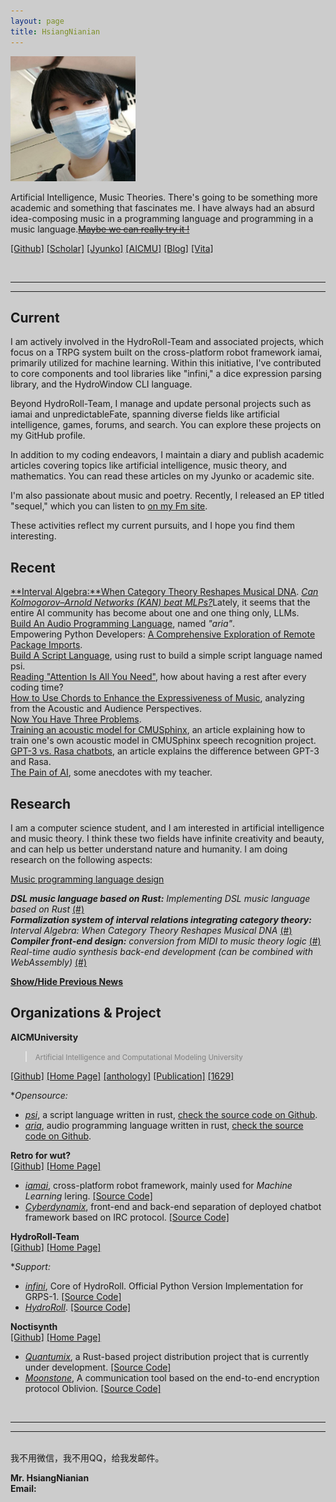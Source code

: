```yaml
---
layout: page
title: HsiangNianian
---
```


<p>
<img width="200" src="/assets/jyunko.jpg" alt="jyunko" class="profilepicmain"/>
</p>

Artificial Intelligence, Music Theories. There's going to be something more academic and something that fascinates me. I have always had an absurd idea-composing music in a programming language and programming in a music language.[~~Maybe we can really try it !~~](https://github.com/AICMUniversity/aria)

[[Github]](https://github.com/HsiangNianian) 
[[Scholar]](https://scholar.google.com/citations?user=4rbBsy0AAAAJ&hl=en) 
[[Jyunko]](https://www.jyunko.cn) 
[[AICMU]](https://www.aicmu.ac.cn/~jyunko) 
[[Blog]](./blog)
[[Vita]](./cv.pdf)

<br/>

---
---

## Current

I am actively involved in the HydroRoll-Team and associated projects, which focus on a TRPG system built on the cross-platform robot framework iamai, primarily utilized for machine learning. Within this initiative, I've contributed to core components and tool libraries like "infini," a dice expression parsing library, and the HydroWindow CLI language.

Beyond HydroRoll-Team, I manage and update personal projects such as iamai and unpredictableFate, spanning diverse fields like artificial intelligence, games, forums, and search. You can explore these projects on my GitHub profile.

In addition to my coding endeavors, I maintain a diary and publish academic articles covering topics like artificial intelligence, music theory, and mathematics. You can read these articles on my Jyunko or academic site.

I'm also passionate about music and poetry. Recently, I released an EP titled "sequel," which you can listen to [on my Fm site](https://fm.jyunko.cn).

These activities reflect my current pursuits, and I hope you find them interesting.

## Recent

[**Interval Algebra:**When Category Theory Reshapes Musical DNA](./2025/02/01/Interval-Algebra.html).
[*Can Kolmogorov–Arnold Networks (KAN) beat MLPs?*](https://academic.jyunko.cn/2024/05/25/Can-KAN-beat-MLPs.html)Lately, it seems that the entire AI community has become about one and one thing only, LLMs.  
[Build An Audio Programming Language](./2024/01/05/Build-An-Programming-Language.html), named *"aria"*.  
Empowering Python Developers: [A Comprehensive Exploration of Remote Package Imports](./2024/01/19/Empowering-Python-Developers-A-Comprehensive-Exploration-of-Remote-Package-Imports.html).  
[Build A Script Language](./2023/12/27/Build-A-Script-Language.html), using rust to build a simple script language named psi.  
[Reading "Attention Is All You Need"](/2023/06/12/Reading-Attention-Is-All-You-Need.html), how about having a rest after every coding time?  
[How to Use Chords to Enhance the Expressiveness of Music](./2023/05/03/HccetEMA.html), analyzing from the Acoustic and Audience Perspectives.  
[Now You Have Three Problems](./2023/03/03/Now-You-Have-Three-Problems.html).  
[Training an acoustic model for CMUSphinx](./2023/01/11/Training-an-acoustic-model-for-CMUSphinx-en.html), an article explaining how to train one's own acoustic model in CMUSphinx speech recognition project.  
[GPT-3 vs. Rasa chatbots](./2023/01/10/GPT-3-vs-Rasa-chatbots.html), an article explains the difference between GPT-3 and Rasa.  
[The Pain of AI](./2023/01/09/The-Pain-of-AI.html), some anecdotes with my teacher.  

## Research

I am a computer science student, and I am interested in artificial intelligence and music theory. I think these two fields have infinite creativity and beauty, and can help us better understand nature and humanity. I am doing research on the following aspects:

[Music programming language design]()

_**DSL music language based on Rust:** Implementing DSL music language based on Rust_ <a href="./fool" title="" rel="tipsy">(#)</a>  
_**Formalization system of interval relations integrating category theory:** Interval Algebra: When Category Theory Reshapes Musical DNA_ <a href="./2025/02/01/Interval-Algebra.html" title="融合范畴论的音程关系形式化系统" rel="tipsy">(#)</a>  
_**Compiler front-end design:** conversion from MIDI to music theory logic_ <a href="./fool" title="" rel="tipsy">(#)</a>  
_Real-time audio synthesis back-end development (can be combined with WebAssembly)_ <a href="./fool" title="" rel="tipsy">(#)</a>  

<script type="text/javascript">
   function toggle_vis(id) {
       var e = document.getElementById(id);
       if (e.style.display == 'none')
           e.style.display = 'inline';
       else
           e.style.display = 'none';
   }
</script>

<a href="javascript:toggle_vis('news')">**Show/Hide Previous News**</a>

<div id="news" style="display:none" markdown="1">

[Formal verification of game engines]()

_Use Rust type system to ensure the safety of game state machines_ <a href="./fool" title="" rel="tipsy">(#)</a>  
_Collision detection verification of physical engines based on linear logic_ <a href="./fool" title="" rel="tipsy">(#)</a>  
_Timing correctness of TLA+ modeling game loops_ <a href="./fool" title="" rel="tipsy">(#)</a>  
_Fuzz testing framework for generating adversarial test cases_ <a href="./fool" title="" rel="tipsy">(#)</a>  

[Algebraic structure of AI music generation]()

_Group theory representation method of music chords_ <a href="./fool" title="" rel="tipsy">(#)</a>  
_Application of differential homeomorphism on melodic manifolds_ <a href="./fool" title="" rel="tipsy">(#)</a>  
_Music motivation combination system based on type theory_ <a href="./fool" title="" rel="tipsy">(#)</a>  
_Efficient music grammar parser implemented in Rust_ <a href="./fool" title="" rel="tipsy">(#)</a>  

[LaTeX mathematical typesetting engine optimization]()

_Mathematical formula instant compilation based on LLVM_ <a href="./fool" title="" rel="tipsy">(#)</a>  
_Parallel typesetting algorithm design and implementation_ <a href="./fool" title="" rel="tipsy">(#)</a>  
_Topological layout optimization of mathematical symbols_ <a href="./fool" title="" rel="tipsy">(#)</a>  
_Rust+Wasm browser-side LaTeX renderer_ <a href="./fool" title="" rel="tipsy">(#)</a>  

[Compiler optimization technology for game AI]()

_Compilation conversion from behavior tree to intermediate representation_ <a href="./fool" title="" rel="tipsy">(#)</a>  
_MIR-based static analysis of game scripts_ <a href="./fool" title="" rel="tipsy">(#)</a>  
_ECS optimization using Rust procedural macros_ <a href="./fool" title="" rel="tipsy">(#)</a>  
_JIT compilation and execution engine for AI strategies_ <a href="./fool" title="" rel="tipsy">(#)</a>  

[Automatic proof system for music geometry]()

_Formal Coq implementation of music theory axioms_ <a href="./fool" title="" rel="tipsy">(#)</a>  
_Differential geometry modeling of interval space_ <a href="./fool" title="" rel="tipsy">(#)</a>  
_Category theory proof of automatic counterpoint_ <a href="./fool" title="" rel="tipsy">(#)</a>  
_Generative adversarial network-assisted composition theorem discovery_ <a href="./fool" title="" rel="tipsy">(#)</a>  

[Cross-domain collaborative development tool chain]()

_Unified Markdown extension for music/code/math_ <a href="./fool" title="" rel="tipsy">(#)</a>  
_Real-time collaborative LaTeX-ABC notation converter_ <a href="./fool" title="" rel="tipsy">(#)</a>  
_Music theory visual debugger embedded in game engine_ <a href="./fool" title="" rel="tipsy">(#)</a>  
_Music programming language server based on LSP_ <a href="./fool" title="" rel="tipsy">(#)</a>  

</div>

<script type="text/javascript">
   function toggle_vis(id) {
       var e = document.getElementById(id);
       if (e.style.display == 'none')
           e.style.display = 'inline';
       else
           e.style.display = 'none';
   }
</script>

## Organizations & Project
 
**AICMUniversity**
> <font color="gray"><small>Artificial Intelligence and Computational Modeling University</small></font>  

[[Github]](https://github.com/AICMUniversity) [[Home Page]](https://aicmu.ac.cn) [[anthology]](https://anthology.aicmu.ac.cn) [[Publication]](https://pub.aicmu.ac.cn) [[1629]](https://1629.aicmu.ac.cn)  

**Opensource:* 
<script type="text/javascript">
<!--//--><![CDATA[//><!--
function email(e, d) {
   if (!document.write) return false;
   if (document.write) {
      var e; var d;
      document.write('<a href="' + 'mailto:' + e + '@' + d + '">' + e + '@' + d + '<\/a>');
   }
}
email("opensource", "aicmu.ac.cn");
//--><!]]>
</script>

- [*psi*](https://psi.aicmu.ac.cn), a script language written in rust, [check the source code on Github](https://github.com/AICMUniversity/psi).
- [*aria*](https://aria.aicmu.ac.cn), audio programming language written in rust, [check the source code on Github](https://github.com/AICMUniversity/aria).

**Retro for wut?**  
[[Github]](https://github.com/retrofor) [[Home Page]](https://github.com/retrofor)  


- [*iamai*](https://iamai.is-a.dev), cross-platform robot framework, mainly used for _Machine Learning_ lering. [[Source Code]](https://github.com/retrofor/iamai)
-  [*Cyberdynamix*](https://cyberdynamix.vercel.app), front-end and back-end separation of deployed chatbot framework based on IRC protocol. [[Source Code]](https://github.com/retrofor/Cyberdynamix)

**HydroRoll-Team**  
[[Github]](https://github.com/HydroRoll-Team) [[Home Page]](https://hydroroll.team) 

**Support:*
<script type="text/javascript">
<!--//--><![CDATA[//><!--
function email(e, d) {
   if (!document.write) return false;
   if (document.write) {
      var e; var d;
      document.write('<a href="' + 'mailto:' + e + '@' + d + '">' + e + '@' + d + '<\/a>');
   }
}
email("support", "hydroroll.team");
//--><!]]>
</script>

- [*infini*](https://grps.hydroroll.team), Core of HydroRoll. Official Python Version Implementation for GRPS-1. [[Source Code]](https://github.com/HydroRoll-Team/infini)
- [*HydroRoll*](https://hydroroll.team). [[Source Code]](https://github.com/HydroRoll-Team/HydroRoll)

**Noctisynth**  
[[Github]](https://github.com/noctisynth) [[Home Page]](https://noctisynth.top)  

- [*Quantumix*](#), a Rust-based project distribution project that is currently under development. [[Source Code]](https://github.com/noctisynth/Quantumix)
- [*Moonstone*](#), A communication tool based on the end-to-end encryption protocol Oblivion. [[Source Code]](https://github.com/noctisynth/mOONSTONE)

<br />

---
---

<br />
我不用微信，我不用QQ，给我发邮件。

**Mr. HsiangNianian**<br>
**Email:**
<script type="text/javascript">
<!--//--><![CDATA[//><!--
function email(e, d) {
   if (!document.write) return false;
   if (document.write) {
      var e; var d;
      document.write('<a href="' + 'mailto:' + e + '@' + d + '">' + e + '@' + d + '<\/a>');
   }
}
email("academic", "jyunko.cn");
//--><!]]>
</script>

<meta name="viewport" content="width=device-width">

<style>
html{
  background: #CCC;
}
html .sakana-box{
  position: fixed;
  right: 0;
  bottom: 0;
  
  transform-origin: 100% 100%; /* 从右下开始变换 */
}

/* 添加媒体查询，对移动设备隐藏 */
@media only screen and (max-width: 768px){
  .sakana-box{
    display: none;
  }
}
</style>

<div class="sakana-box"></div>

<script src="https://cdn.jsdelivr.net/npm/sakana@1.0.8"></script>

<script>
// 取消静音
Sakana.setMute(true);

// 启动
Sakana.init({
  el:         '.sakana-box',     // 启动元素 node 或 选择器
  scale:      .2,                // 缩放倍数
  canSwitchCharacter: true,      // 允许换角色
});
</script>
